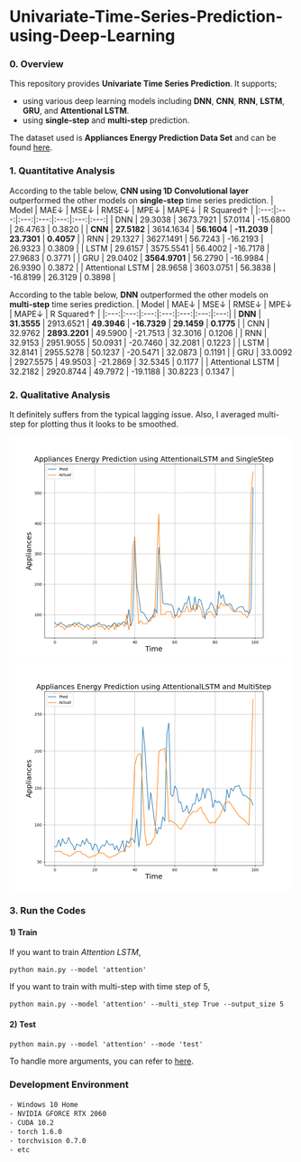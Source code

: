 # Univariate-Time-Series-Prediction-using-Deep-Learning

### 0. Overview
This repository provides **Univariate Time Series Prediction**. It supports; 
- using various deep learning models including **DNN**, **CNN**, **RNN**, **LSTM**, **GRU**, and **Attentional LSTM**.
- using **single-step** and **multi-step** prediction.

The dataset used is **Appliances Energy Prediction Data Set** and can be found [here](https://archive.ics.uci.edu/ml/datasets/Appliances+energy+prediction).

### 1. Quantitative Analysis

According to the table below, **CNN using 1D Convolutional layer** outperformed the other models on **single-step** time series prediction. 
| Model | MAE↓ | MSE↓ | RMSE↓ | MPE↓ | MAPE↓ | R Squared↑ |
|:---:|:---:|:---:|:---:|:---:|:---:|:---:|
| DNN | 29.3038 | 3673.7921 | 57.0114 | -15.6800 | 26.4763 | 0.3820 | 
| **CNN** | **27.5182** | 3614.1634 | **56.1604** | **-11.2039** | **23.7301** | **0.4057** |
| RNN | 29.1327 | 3627.1491 | 56.7243 | -16.2193 | 26.9323 | 0.3809 |
| LSTM | 29.6157 | 3575.5541 | 56.4002 | -16.7178 | 27.9683 | 0.3771 | 
| GRU | 29.0402 | **3564.9701** | 56.2790 | -16.9984 | 26.9390 | 0.3872 |
| Attentional LSTM | 28.9658 | 3603.0751 | 56.3838 | -16.8199 | 26.3129 | 0.3898 |

According to the table below, **DNN** outperformed the other models on **multi-step** time series prediction.
| Model | MAE↓ | MSE↓ | RMSE↓ | MPE↓ | MAPE↓ | R Squared↑ |
|:---:|:---:|:---:|:---:|:---:|:---:|:---:|
| **DNN** | **31.3555** | 2913.6521 | **49.3946** | **-16.7329** | **29.1459** | **0.1775** |
| CNN | 32.9762 | **2893.2201** | 49.5900 | -21.7513 | 32.3016 | 0.1206 |
| RNN | 32.9153 | 2951.9055 | 50.0931 | -20.7460 | 32.2081 | 0.1223 |
| LSTM | 32.8141 | 2955.5278 | 50.1237 | -20.5471 | 32.0873 | 0.1191 |
| GRU | 33.0092 | 2927.5575 | 49.9503 | -21.2869 | 32.5345 | 0.1177 |
| Attentional LSTM | 32.2182 | 2920.8744 | 49.7972 | -19.1188 | 30.8223 | 0.1347 |

### 2. Qualitative Analysis
It definitely suffers from the typical lagging issue. Also, I averaged multi-step for plotting thus it looks to be smoothed.

<img src = './results/plots/Appliances Energy Prediction using AttentionalLSTM and SingleStep.png' width="500">
<img src = './results/plots/Appliances Energy Prediction using AttentionalLSTM and MultiStep.png' width="500">

### 3. Run the Codes

#### 1) Train 
If you want to train *Attention LSTM*, 

```
python main.py --model 'attention'
```

If you want to train with multi-step with time step of 5,

```
python main.py --model 'attention' --multi_step True --output_size 5
```

#### 2) Test
```
python main.py --model 'attention' --mode 'test'
```

To handle more arguments, you can refer to [here](https://github.com/hee9joon/Univariate-Time-Series-Prediction-using-Deep-Learning/blob/main/main.py#L255).


### Development Environment
```
- Windows 10 Home
- NVIDIA GFORCE RTX 2060
- CUDA 10.2
- torch 1.6.0
- torchvision 0.7.0
- etc
```
